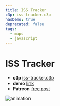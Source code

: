 ```yaml
---
title: ISS Tracker
c3p: iss-tracker.c3p
hasDemo: true
deprecated: false
tags:
  - maps
  - javascript
---
```


# ISS Tracker

* **c3p** [iss-tracker.c3p](source/c3p/iss-tracker.c3p)
* **demo** [link](demo)
* **Patreon** [free post](https://www.patreon.com/posts/iss-tracker-51324836)

![animation](animation.gif)